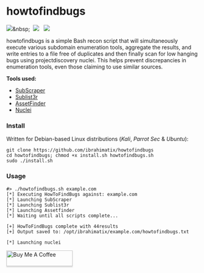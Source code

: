 # howtofindbugs
[![](https://img.shields.io/twitter/follow/ibrahimatix0x01?color=blue&label=Twitter&logo=twitter&style=plastic)](https://twitter.com/ibrahimatix_)&nbsp;&nbsp;
[![](https://img.shields.io/github/followers/ibrahimatix0x01?color=gray&label=GitHub&logo=github&style=plastic)](https://github.com/ibrahimatix)&nbsp;&nbsp;
[![](https://img.shields.io/badge/Sponsor-GitHub-green?style=plastic&logo=github)](https://github.com/sponsors/ibrahimatix0x01)&nbsp;&nbsp;


howtofindbugs is a simple Bash recon script that will simultaneously execute various subdomain enumeration tools, aggregate the results, and write entries to a file free of duplicates and then finally scan for low hanging bugs using projectdiscovery nuclei. This helps prevent discrepancies in enumeration tools, even those claiming to use similar sources. 

**Tools used:**
* [SubScraper](https://github.com/m8r0wn/subscraper)
* [Sublist3r](https://github.com/aboul3la/Sublist3r)
* [AssetFinder](https://github.com/tomnomnom/assetfinder)
* [Nuclei](https://github.com/projectdiscovery/nuclei)

### Install
Written for Debian-based Linux distributions (*Kali*, *Parrot Sec* & *Ubuntu*):

```text
git clone https://github.com/ibrahimatix/howtofindbugs
cd howtofindbugs; chmod +x install.sh howtofindbugs.sh
sudo ./install.sh
```

### Usage
```text
#> ./howtofindbugs.sh example.com
[*] Executing HowToFindBugs against: example.com
[*] Launching SubScraper
[*] Launching Sublist3r
[*] Launching Assetfinder
[*] Waiting until all scripts complete...

[+] HowToFindBugs complete with 44results
[+] Output saved to: /opt/ibrahimatix/example.com/howtofindbugs.txt

[*] Launching nuclei
```

<a href="https://www.buymeacoffee.com/ibrahimatix" target="_blank"><img src="https://www.buymeacoffee.com/assets/img/custom_images/orange_img.png" alt="Buy Me A Coffee" style="height: 41px !important;width: 174px !important;box-shadow: 0px 3px 2px 0px rgba(190, 190, 190, 0.5) !important;-webkit-box-shadow: 0px 3px 2px 0px rgba(190, 190, 190, 0.5) !important;" ></a>

